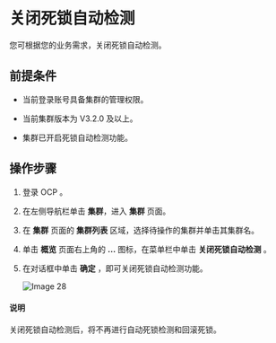 # 关闭死锁自动检测

您可根据您的业务需求，关闭死锁自动检测。

## 前提条件

* 当前登录账号具备集群的管理权限。

* 当前集群版本为 V3.2.0 及以上。

* 集群已开启死锁自动检测功能。

## 操作步骤

1. 登录 OCP 。

2. 在左侧导航栏单击 **集群**，进入 **集群** 页面。

3. 在 **集群** 页面的 **集群列表** 区域，选择待操作的集群并单击其集群名。

4. 单击 **概览** 页面右上角的 **...** 图标，在菜单栏中单击 **关闭死锁自动检测** 。

5. 在对话框中单击 **确定** ，即可关闭死锁自动检测功能。

    ![Image 28](https://obbusiness-private.oss-cn-shanghai.aliyuncs.com/doc/img/ocp/%E6%AD%BB%E9%94%81%E5%85%B3.png)

  <main id="notice" type='explain'>
    <h4>说明</h4>
    <p>关闭死锁自动检测后，将不再进行自动死锁检测和回滚死锁。</p>
  </main>
